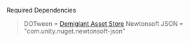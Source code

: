 Required Dependencies
> DOTween = [Demigiant Asset Store](https://assetstore.unity.com/packages/p/dotween-hotween-v2-27676)
> Newtonsoft JSON = "com.unity.nuget.newtonsoft-json"